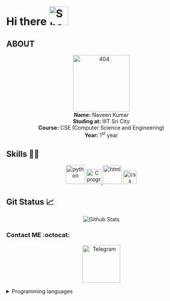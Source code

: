 <h1>Hi there <picture>
  <source media="(prefers-color-scheme: dark)" srcset="images/sleeping.png", width=50>
  <source media="(prefers-color-scheme: light)" srcset="images/Work.png" width=50>
  <img alt="Shows an illustrated sun in light mode and a moon with stars in dark mode." src="https://user-images.githubusercontent.com/25423296/163456779-a8556205-d0a5-45e2-ac17-42d089e3c3f8.png", width=25>
</picture></h1>

## ABOUT
<p align="center">
<a href=https://telegram.dog/Ns_AnoNymouS ><img alt="404" width=150 src=./images/404.gif></a><br>
<b>Name:</b> Naveen Kumar<br>
<b>Studing at:</b> IIIT Sri City<br>
<b>Course:</b> CSE (Computer Science and Engineering)<br>
<b>Year:</b> 1<sup>st</sup> year<br>
</p>

## Skills :man_technologist:

<p align="center">
<a href=https://www.python.org><img alt=python src=./images/Python.png width=50></a>
<a href=https://www.cprogramming.com><img alt="C programming" src=./images/C_Programming.png width=40>
<a href=https://www.w3schools.com/html><img alt="html" src=./images/HTML5.png width=50></a>
<a href=https://www.w3schools.com/css/><img alt="css" src=./images/CSS.png width=36></a>
</p>

## Git Status :chart_with_upwards_trend:
<p align=center>
<img alt="Github Stats" src="https://github-readme-stats.vercel.app/api?username=naveen-kumar-l&show_icons=true&include_all_commits=true&icon_color=FFFF00&title_color=FFFF00&text_color=FFFFFF&bg_color=20,FF0000,05FCED&border_radius=50"></a>
</p>

### Contact ME :octocat:
<p align="center">
<a href=https://telegram.dog/Ns_AnoNymouS><img alt=Telegram width=100 src=./images/Telegram.png></a>
</p>

<details><summary>Programming languages</summary>
<p align="center">

| Language | Status |
| :----: | :---: |
| python | &check; Good idea |
| C Programming | &check; Started Learning |
| HTML & CSS | &check; basic idea |
| Node js| &check; very basic idea |
| Java | &cross; No idea |

</p>
</details>
